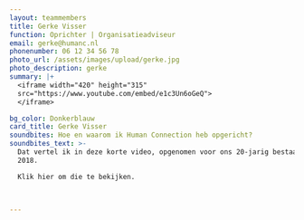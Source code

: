 ```yaml
---
layout: teammembers
title: Gerke Visser
function: Oprichter | Organisatieadviseur
email: gerke@humanc.nl
phonenumber: 06 12 34 56 78
photo_url: /assets/images/upload/gerke.jpg
photo_description: gerke
summary: |+
  <iframe width="420" height="315"
  src="https://www.youtube.com/embed/e1c3Un6oGeQ">
  </iframe>

bg_color: Donkerblauw
card_title: Gerke Visser
soundbites: Hoe en waarom ik Human Connection heb opgericht?
soundbites_text: >-
  Dat vertel ik ​in deze korte video, opgenomen voor ons 20-jarig bestaan in
  2018. ​

  Klik hier om die te bekijken.​


  ​
---
```

